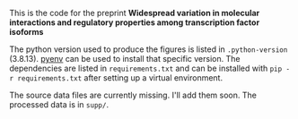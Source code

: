 This is the code for the preprint **Widespread variation in molecular interactions and regulatory properties among transcription factor isoforms**

The python version used to produce the figures is listed in `.python-version` (3.8.13). [pyenv](https://github.com/pyenv/pyenv) can be used to install that specific version. The dependencies are listed in `requirements.txt` and can be installed with `pip -r requirements.txt` after setting up a virtual environment.

The source data files are currently missing. I'll add them soon. The processed data is in `supp/`.
